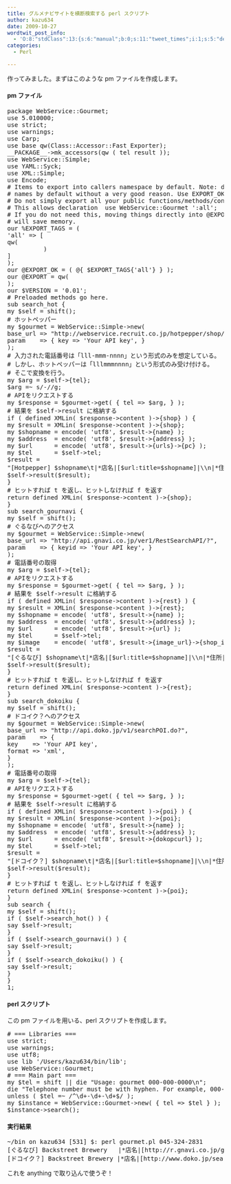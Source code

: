 ```yaml
---
title: グルメナビサイトを横断検索する perl スクリプト
author: kazu634
date: 2009-10-27
wordtwit_post_info:
  - 'O:8:"stdClass":13:{s:6:"manual";b:0;s:11:"tweet_times";i:1;s:5:"delay";i:0;s:7:"enabled";i:1;s:10:"separation";s:2:"60";s:7:"version";s:3:"3.7";s:14:"tweet_template";b:0;s:6:"status";i:2;s:6:"result";a:0:{}s:13:"tweet_counter";i:2;s:13:"tweet_log_ids";a:1:{i:0;i:4875;}s:9:"hash_tags";a:0:{}s:8:"accounts";a:1:{i:0;s:7:"kazu634";}}'
categories:
  - Perl

---
```

<div class="section">
<p>
    作ってみました。まずはこのような pm ファイルを作成します。
</p>
  
<h4>
    pm ファイル
</h4>
  
<pre class="syntax-highlight">
<span class="synStatement">package</span><span class="synType"> WebService::Gourmet;</span>
<span class="synStatement">use </span><span class="synConstant">5.010000</span>;
<span class="synStatement">use strict</span>;
<span class="synStatement">use warnings</span>;
<span class="synStatement">use </span>Carp;
<span class="synStatement">use base</span> <span class="synConstant">qw(Class::Accessor::Fast Exporter)</span>;
__PACKAGE__-&#62;mk_accessors(qw ( tel result ));
<span class="synStatement">use </span>WebService::Simple;
<span class="synStatement">use </span>YAML::Syck;
<span class="synStatement">use </span>XML::Simple;
<span class="synStatement">use </span>Encode;
<span class="synComment"># Items to export into callers namespace by default. Note: do not export</span>
<span class="synComment"># names by default without a very good reason. Use EXPORT_OK instead.</span>
<span class="synComment"># Do not simply export all your public functions/methods/constants.</span>
<span class="synComment"># This allows declaration	use WebService::Gourmet ':all';</span>
<span class="synComment"># If you do not need this, moving things directly into @EXPORT or @EXPORT_OK</span>
<span class="synComment"># will save memory.</span>
<span class="synStatement">our</span> <span class="synIdentifier">%EXPORT_TAGS</span> = (
<span class="synConstant">'all'</span> =&#62; [
<span class="synConstant">qw(</span>
<span class="synConstant">          )</span>
]
);
<span class="synStatement">our</span> <span class="synIdentifier">@EXPORT_OK</span> = ( @{ <span class="synIdentifier">$EXPORT_TAGS</span>{<span class="synConstant">'all'</span>} } );
<span class="synStatement">our</span> <span class="synIdentifier">@EXPORT</span> = <span class="synConstant">qw(</span>
<span class="synConstant">)</span>;
<span class="synStatement">our</span> <span class="synIdentifier">$VERSION</span> = <span class="synConstant">'0.01'</span>;
<span class="synComment"># Preloaded methods go here.</span>
<span class="synStatement">sub</span><span class="synIdentifier"> search_hot </span>{
<span class="synStatement">my</span> <span class="synIdentifier">$self</span> = <span class="synStatement">shift</span>();
<span class="synComment"># ホットペッパー</span>
<span class="synStatement">my</span> <span class="synIdentifier">$gourmet</span> = WebService::Simple-&#62;<span class="synStatement">new</span>(
<span class="synConstant">base_url </span>=&#62; <span class="synConstant">&#34;http://webservice.recruit.co.jp/hotpepper/shop/v1/&#34;</span>,
<span class="synConstant">param    </span>=&#62; { <span class="synConstant">key </span>=&#62; <span class="synConstant">'Your API key'</span>, }
);
<span class="synComment"># 入力された電話番号は「lll-mmm-nnnn」という形式のみを想定している。</span>
<span class="synComment"># しかし、ホットペッパーは「lllmmmnnnn」という形式のみ受け付ける。</span>
<span class="synComment"># そこで変換を行う。</span>
<span class="synStatement">my</span> <span class="synIdentifier">$arg</span> = <span class="synIdentifier">$self</span>-&#62;{tel};
<span class="synIdentifier">$arg</span> =~ <span class="synStatement">s/</span><span class="synConstant">-</span><span class="synStatement">//g</span>;
<span class="synComment"># APIをリクエストする</span>
<span class="synStatement">my</span> <span class="synIdentifier">$response</span> = <span class="synIdentifier">$gourmet</span>-&#62;get( { <span class="synConstant">tel </span>=&#62; <span class="synIdentifier">$arg</span>, } );
<span class="synComment"># 結果を $self-&#62;result に格納する</span>
<span class="synStatement">if</span> ( <span class="synStatement">defined</span> XMLin( <span class="synIdentifier">$response</span>-&#62;content )-&#62;{shop} ) {
<span class="synStatement">my</span> <span class="synIdentifier">$result</span> = XMLin( <span class="synIdentifier">$response</span>-&#62;content )-&#62;{shop};
<span class="synStatement">my</span> <span class="synIdentifier">$shopname</span> = encode( <span class="synConstant">'utf8'</span>, <span class="synIdentifier">$result</span>-&#62;{name} );
<span class="synStatement">my</span> <span class="synIdentifier">$address</span>  = encode( <span class="synConstant">'utf8'</span>, <span class="synIdentifier">$result</span>-&#62;{address} );
<span class="synStatement">my</span> <span class="synIdentifier">$url</span>      = encode( <span class="synConstant">'utf8'</span>, <span class="synIdentifier">$result</span>-&#62;{urls}-&#62;{pc} );
<span class="synStatement">my</span> <span class="synIdentifier">$tel</span>      = <span class="synIdentifier">$self</span>-&#62;tel;
<span class="synIdentifier">$result</span> =
<span class="synConstant">&#34;[Hotpepper] </span><span class="synIdentifier">$shopname</span><span class="synSpecial">\t</span><span class="synConstant">|*店名|[</span><span class="synIdentifier">$url</span><span class="synConstant">:title=</span><span class="synIdentifier">$shopname</span><span class="synConstant">]|</span><span class="synSpecial">\\</span><span class="synConstant">n|*住所|</span><span class="synIdentifier">$address</span><span class="synConstant">|</span><span class="synSpecial">\\</span><span class="synConstant">n|*電話番号|</span><span class="synIdentifier">$tel</span><span class="synConstant">|&#34;</span>;
<span class="synIdentifier">$self</span>-&#62;result(<span class="synIdentifier">$result</span>);
}
<span class="synComment"># ヒットすれば t を返し、ヒットしなければ f を返す</span>
<span class="synStatement">return</span> <span class="synStatement">defined</span> XMLin( <span class="synIdentifier">$response</span>-&#62;content )-&#62;{shop};
}
<span class="synStatement">sub</span><span class="synIdentifier"> search_gournavi </span>{
<span class="synStatement">my</span> <span class="synIdentifier">$self</span> = <span class="synStatement">shift</span>();
<span class="synComment"># ぐるなびへのアクセス</span>
<span class="synStatement">my</span> <span class="synIdentifier">$gourmet</span> = WebService::Simple-&#62;<span class="synStatement">new</span>(
<span class="synConstant">base_url </span>=&#62; <span class="synConstant">&#34;http://api.gnavi.co.jp/ver1/RestSearchAPI/?&#34;</span>,
<span class="synConstant">param    </span>=&#62; { <span class="synConstant">keyid </span>=&#62; <span class="synConstant">'Your API key'</span>, }
);
<span class="synComment"># 電話番号の取得</span>
<span class="synStatement">my</span> <span class="synIdentifier">$arg</span> = <span class="synIdentifier">$self</span>-&#62;{tel};
<span class="synComment"># APIをリクエストする</span>
<span class="synStatement">my</span> <span class="synIdentifier">$response</span> = <span class="synIdentifier">$gourmet</span>-&#62;get( { <span class="synConstant">tel </span>=&#62; <span class="synIdentifier">$arg</span>, } );
<span class="synComment"># 結果を $self-&#62;result に格納する</span>
<span class="synStatement">if</span> ( <span class="synStatement">defined</span> XMLin( <span class="synIdentifier">$response</span>-&#62;content )-&#62;{rest} ) {
<span class="synStatement">my</span> <span class="synIdentifier">$result</span> = XMLin( <span class="synIdentifier">$response</span>-&#62;content )-&#62;{rest};
<span class="synStatement">my</span> <span class="synIdentifier">$shopname</span> = encode( <span class="synConstant">'utf8'</span>, <span class="synIdentifier">$result</span>-&#62;{name} );
<span class="synStatement">my</span> <span class="synIdentifier">$address</span>  = encode( <span class="synConstant">'utf8'</span>, <span class="synIdentifier">$result</span>-&#62;{address} );
<span class="synStatement">my</span> <span class="synIdentifier">$url</span>      = encode( <span class="synConstant">'utf8'</span>, <span class="synIdentifier">$result</span>-&#62;{url} );
<span class="synStatement">my</span> <span class="synIdentifier">$tel</span>      = <span class="synIdentifier">$self</span>-&#62;tel;
<span class="synStatement">my</span> <span class="synIdentifier">$image</span>    = encode( <span class="synConstant">'utf8'</span>, <span class="synIdentifier">$result</span>-&#62;{image_url}-&#62;{shop_image1} );
<span class="synIdentifier">$result</span> =
<span class="synConstant">&#34;[ぐるなび] </span><span class="synIdentifier">$shopname</span><span class="synSpecial">\t</span><span class="synConstant">|*店名|[</span><span class="synIdentifier">$url</span><span class="synConstant">:title=</span><span class="synIdentifier">$shopname</span><span class="synConstant">]|</span><span class="synSpecial">\\</span><span class="synConstant">n|*住所|</span><span class="synIdentifier">$address</span><span class="synConstant">|</span><span class="synSpecial">\\</span><span class="synConstant">n|*電話番号|</span><span class="synIdentifier">$tel</span><span class="synConstant">|</span><span class="synSpecial">\\</span><span class="synConstant">n|*画像|[</span><span class="synIdentifier">$image</span><span class="synConstant">:image:w300]&#34;</span>;
<span class="synIdentifier">$self</span>-&#62;result(<span class="synIdentifier">$result</span>);
}
<span class="synComment"># ヒットすれば t を返し、ヒットしなければ f を返す</span>
<span class="synStatement">return</span> <span class="synStatement">defined</span> XMLin( <span class="synIdentifier">$response</span>-&#62;content )-&#62;{rest};
}
<span class="synStatement">sub</span><span class="synIdentifier"> search_dokoiku </span>{
<span class="synStatement">my</span> <span class="synIdentifier">$self</span> = <span class="synStatement">shift</span>();
<span class="synComment"># ドコイク？へのアクセス</span>
<span class="synStatement">my</span> <span class="synIdentifier">$gourmet</span> = WebService::Simple-&#62;<span class="synStatement">new</span>(
<span class="synConstant">base_url </span>=&#62; <span class="synConstant">&#34;http://api.doko.jp/v1/searchPOI.do?&#34;</span>,
<span class="synConstant">param    </span>=&#62; {
<span class="synConstant">key    </span>=&#62; <span class="synConstant">'Your API key'</span>,
<span class="synConstant">format </span>=&#62; <span class="synConstant">'xml'</span>,
}
);
<span class="synComment"># 電話番号の取得</span>
<span class="synStatement">my</span> <span class="synIdentifier">$arg</span> = <span class="synIdentifier">$self</span>-&#62;{tel};
<span class="synComment"># APIをリクエストする</span>
<span class="synStatement">my</span> <span class="synIdentifier">$response</span> = <span class="synIdentifier">$gourmet</span>-&#62;get( { <span class="synConstant">tel </span>=&#62; <span class="synIdentifier">$arg</span>, } );
<span class="synComment"># 結果を $self-&#62;result に格納する</span>
<span class="synStatement">if</span> ( <span class="synStatement">defined</span> XMLin( <span class="synIdentifier">$response</span>-&#62;content )-&#62;{poi} ) {
<span class="synStatement">my</span> <span class="synIdentifier">$result</span> = XMLin( <span class="synIdentifier">$response</span>-&#62;content )-&#62;{poi};
<span class="synStatement">my</span> <span class="synIdentifier">$shopname</span> = encode( <span class="synConstant">'utf8'</span>, <span class="synIdentifier">$result</span>-&#62;{name} );
<span class="synStatement">my</span> <span class="synIdentifier">$address</span>  = encode( <span class="synConstant">'utf8'</span>, <span class="synIdentifier">$result</span>-&#62;{address} );
<span class="synStatement">my</span> <span class="synIdentifier">$url</span>      = encode( <span class="synConstant">'utf8'</span>, <span class="synIdentifier">$result</span>-&#62;{dokopcurl} );
<span class="synStatement">my</span> <span class="synIdentifier">$tel</span>      = <span class="synIdentifier">$self</span>-&#62;tel;
<span class="synIdentifier">$result</span> =
<span class="synConstant">&#34;[ドコイク？] </span><span class="synIdentifier">$shopname</span><span class="synSpecial">\t</span><span class="synConstant">|*店名|[</span><span class="synIdentifier">$url</span><span class="synConstant">:title=</span><span class="synIdentifier">$shopname</span><span class="synConstant">]|</span><span class="synSpecial">\\</span><span class="synConstant">n|*住所|</span><span class="synIdentifier">$address</span><span class="synConstant">|</span><span class="synSpecial">\\</span><span class="synConstant">n|*電話番号|</span><span class="synIdentifier">$tel</span><span class="synConstant">|&#34;</span>;
<span class="synIdentifier">$self</span>-&#62;result(<span class="synIdentifier">$result</span>);
}
<span class="synComment"># ヒットすれば t を返し、ヒットしなければ f を返す</span>
<span class="synStatement">return</span> <span class="synStatement">defined</span> XMLin( <span class="synIdentifier">$response</span>-&#62;content )-&#62;{poi};
}
<span class="synStatement">sub</span><span class="synIdentifier"> search </span>{
<span class="synStatement">my</span> <span class="synIdentifier">$self</span> = <span class="synStatement">shift</span>();
<span class="synStatement">if</span> ( <span class="synIdentifier">$self</span>-&#62;search_hot() ) {
say <span class="synIdentifier">$self</span>-&#62;result;
}
<span class="synStatement">if</span> ( <span class="synIdentifier">$self</span>-&#62;search_gournavi() ) {
say <span class="synIdentifier">$self</span>-&#62;result;
}
<span class="synStatement">if</span> ( <span class="synIdentifier">$self</span>-&#62;search_dokoiku() ) {
say <span class="synIdentifier">$self</span>-&#62;result;
}
}
<span class="synConstant">1</span>;
</pre>
  
<h4>
    perl スクリプト
</h4>
  
<p>
    この pm ファイルを用いる、perl スクリプトを作成します。
</p>
  
<pre class="syntax-highlight">
<span class="synComment"># === Libraries ===</span>
<span class="synStatement">use strict</span>;
<span class="synStatement">use warnings</span>;
<span class="synStatement">use utf8</span>;
<span class="synStatement">use lib</span> <span class="synConstant">'/Users/kazu634/bin/lib'</span>;
<span class="synStatement">use </span>WebService::Gourmet;
<span class="synComment"># === Main part ===</span>
<span class="synStatement">my</span> <span class="synIdentifier">$tel</span> = <span class="synStatement">shift</span> || <span class="synStatement">die</span> <span class="synConstant">&#34;Usage: gourmet 000-000-0000</span><span class="synSpecial">\n</span><span class="synConstant">&#34;</span>;
<span class="synStatement">die</span> <span class="synConstant">&#34;Telephone number must be with hyphen. For example, 000-000-0000&#34;</span>
<span class="synStatement">unless</span> ( <span class="synIdentifier">$tel</span> =~<span class="synStatement"> /</span><span class="synConstant">^</span><span class="synSpecial">\d+</span><span class="synConstant">-</span><span class="synSpecial">\d+</span><span class="synConstant">-</span><span class="synSpecial">\d+</span><span class="synConstant">$</span><span class="synStatement">/</span> );
<span class="synStatement">my</span> <span class="synIdentifier">$instance</span> = WebService::Gourmet-&#62;<span class="synStatement">new</span>( { <span class="synConstant">tel </span>=&#62; <span class="synIdentifier">$tel</span> } );
<span class="synIdentifier">$instance</span>-&#62;search();
</pre>
  
<h4>
    実行結果
</h4>
  
<pre class="syntax-highlight">
~/bin on kazu634 <span class="synStatement">[</span><span class="synConstant">531</span><span class="synStatement">]</span> $: perl gourmet.pl <span class="synConstant">045-324-2831</span>
<span class="synStatement">[</span>ぐるなび<span class="synStatement">]</span> Backstreet Brewery   <span class="synStatement">|</span>*店名<span class="synStatement">|[</span>http://r.gnavi.co.jp/g600174/?ak<span class="synStatement">=</span><span class="synConstant">VMPVyGdfIVYCrk8cr02oSYEV7QXvr8jhUTdC</span>%2Ba4dsB8%3D:title<span class="synStatement">=</span><span class="synConstant">Backstreet</span> Brewery<span class="synStatement">]|</span>\n<span class="synStatement">|</span>*住所<span class="synStatement">|</span>〒<span class="synConstant">220-0005</span> 神奈川県横浜市西区南幸<span class="synConstant">2-6-6</span> DD・Z-POINT1F<span class="synStatement">|</span>\n<span class="synStatement">|</span>*電話番号<span class="synStatement">|</span><span class="synConstant">045-324-2831</span><span class="synStatement">|</span>\n<span class="synStatement">|</span>*画像<span class="synStatement">|[</span>http://apicache.gnavi.co.jp/image/rest/index.php?img<span class="synStatement">=</span><span class="synConstant">g600174v</span>.jpg<span class="synStatement">&#38;</span>sid<span class="synStatement">=</span><span class="synConstant">g600174</span>:image:w300<span class="synStatement">]</span>
<span class="synStatement">[</span>ドコイク？<span class="synStatement">]</span> Backstreet Brewery <span class="synStatement">|</span>*店名<span class="synStatement">|[</span>http://www.doko.jp/search/shop/sc71233363/?vos<span class="synStatement">=</span><span class="synConstant">apidoko1</span>:title<span class="synStatement">=</span><span class="synConstant">Backstreet</span> Brewery<span class="synStatement">]|</span>\n<span class="synStatement">|</span>*住所<span class="synStatement">|</span>神奈川県横浜市西区南幸<span class="synConstant">2-6</span>-6DD・Z-POINT1F<span class="synStatement">|</span>\n<span class="synStatement">|</span>*電話番号<span class="synStatement">|</span><span class="synConstant">045-324-2831</span><span class="synStatement">|</span>
</pre>
  
<p>
    これを anything で取り込んで使うぞ！
</p>
</div>
